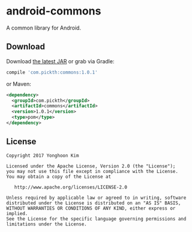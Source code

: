 # android-commons
A common library for Android.


## Download

Download [the latest JAR](https://bintray.com/yh-kim/commons/commons#files/com/pickth/commonsT) or grab via Gradle:
```groovy
compile 'com.pickth:commons:1.0.1'
```
or Maven:
```xml
<dependency>
  <groupId>com.pickth</groupId>
  <artifactId>commons</artifactId>
  <version>1.0.1</version>
  <type>pom</type>
</dependency>
```

## License

    Copyright 2017 Yonghoon Kim

    Licensed under the Apache License, Version 2.0 (the "License");
    you may not use this file except in compliance with the License.
    You may obtain a copy of the License at

       http://www.apache.org/licenses/LICENSE-2.0

    Unless required by applicable law or agreed to in writing, software
    distributed under the License is distributed on an "AS IS" BASIS,
    WITHOUT WARRANTIES OR CONDITIONS OF ANY KIND, either express or implied.
    See the License for the specific language governing permissions and
    limitations under the License.
